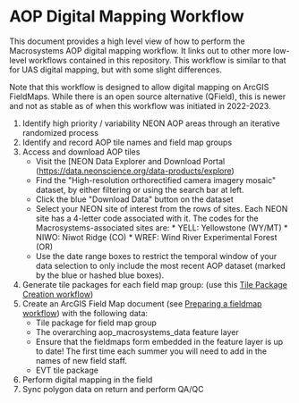 # AOP Digital Mapping Workflow
This document provides a high level view of how to perform the Macrosystems AOP digital mapping workflow. It links out to other more low-level workflows contained in this repository. This workflow is similar to that for UAS digital mapping, but with some slight differences.

Note that this workflow is designed to allow digital mapping on ArcGIS FieldMaps. While there is an open source alternative (QField), this is newer and not as stable as of when this workflow was initiated in 2022-2023.

1. Identify high priority / variability NEON AOP areas through an iterative randomized process
2. Identify and record AOP tile names and field map groups
3. Access and download AOP tiles
    * Visit the [NEON Data Explorer and Download Portal (https://data.neonscience.org/data-products/explore)
    * Find the "High-resolution orthorectified camera imagery mosaic" dataset, by either filtering or using the search bar at left.
    * Click the blue "Download Data" button on the dataset
    * Select your NEON site of interest from the rows of sites. Each NEON site has a 4-letter code associated with it. The codes for the Macrosystems-associated sites are:
          * YELL: Yellowstone (WY/MT)
          * NIWO: Niwot Ridge (CO)
          * WREF: Wind River Experimental Forest (OR)
    * Use the date range boxes to restrict the temporal window of your data selection to only include the most recent AOP dataset (marked by the blue or hashed blue boxes).
10. Generate tile packages for each field map group: (use this [Tile Package Creation workflow](https://github.com/earthlab/macrosystems_fieldwork_hub/blob/main/low-level-workflows/create_tile_package.md))
11. Create an ArcGIS Field Map document (see [Preparing a fieldmap workflow](https://github.com/earthlab/macrosystems_fieldwork_hub/blob/main/low-level-workflows/prepare_fieldmap.md)) with the following data:
     * Tile package for field map group
     * The overarching aop_macrosystems_data feature layer
     * Ensure that the fieldmaps form embedded in the feature layer is up to date! The first time each summer you will need to add in the names of new field staff.
     * EVT tile package
11. Perform digital mapping in the field
12. Sync polygon data on return and perform QA/QC
